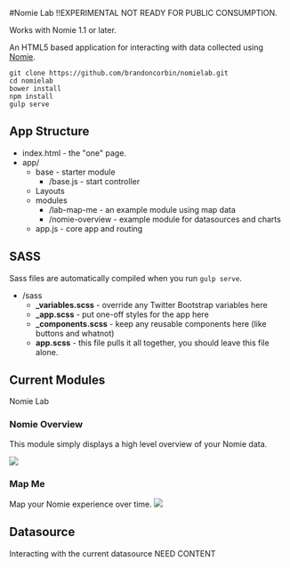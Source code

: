 #Nomie Lab  !!EXPERIMENTAL NOT READY FOR PUBLIC CONSUMPTION.

Works with Nomie 1.1 or later.

An HTML5 based application for interacting with data collected using [Nomie](http://nomie.io).

```
git clone https://github.com/brandoncorbin/nomielab.git
cd nomielab
bower install
npm install
gulp serve
```

## App Structure

- index.html - the "one" page.
- app/
  - base - starter module
      - /base.js - start controller
  - Layouts
  - modules
      - /lab-map-me - an example module using map data
      - /nomie-overview - example module for datasources and charts
  - app.js - core app and routing

## SASS

Sass files are automatically compiled when you run `gulp serve`.

- /sass
	- **_variables.scss** - override any Twitter Bootstrap variables here
	- **_app.scss** - put one-off styles for the app here
	- **_components.scss** - keep any reusable components here (like buttons and whatnot)
	- **app.scss** - this file pulls it all together, you should leave this file alone.


## Current Modules
Nomie Lab

### Nomie Overview
This module simply displays a high level overview of your Nomie data.

![](http://snap.icorbin.com/Screen-Shot-2015-11-26-12-25-41.png)

### Map Me
Map your Nomie experience over time.
![](http://snap.icorbin.com/Screen-Shot-2015-11-26-12-29-48.png)

## Datasource
Interacting with the current datasource
NEED CONTENT
